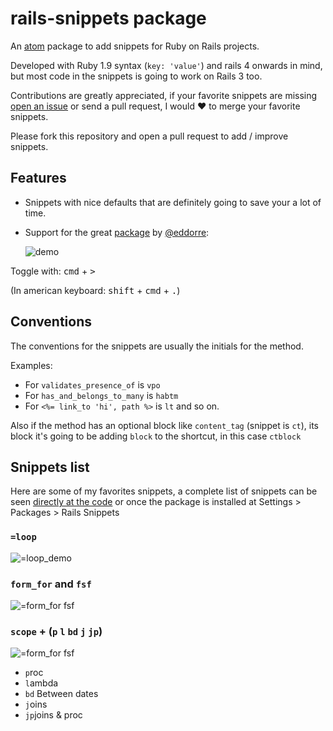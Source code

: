 # rails-snippets package
An [atom](https://atom.io) package to add snippets for Ruby on Rails projects.

Developed with Ruby 1.9 syntax (`key: 'value'`) and rails 4 onwards in mind, but most code in the snippets is going to work on Rails 3 too.

Contributions are greatly appreciated, if your favorite snippets are missing [open an issue](https://github.com/joseramonc/railsteroids/issues) or send a pull request, I would :heart: to merge your favorite snippets.

Please fork this repository and open a pull request to add / improve snippets.

## Features
* Snippets with nice defaults that are definitely going to save your a lot of time.

* Support for the great [package](https://github.com/eddorre/SublimeERB) by [@eddorre](https://github.com/eddorre/):

  ![demo](http://cl.ly/image/1P2E1x0h210l/toggle_erb.gif)

Toggle with:  <kbd>cmd</kbd> + <kbd>></kbd>

(In american keyboard: <kbd>shift</kbd> + <kbd>cmd</kbd> + <kbd>.</kbd>)

## Conventions
The conventions for the snippets are usually the initials for the method.

Examples:
* For `validates_presence_of` is `vpo`
* For `has_and_belongs_to_many` is `habtm`
* For `<%= link_to 'hi', path %>` is `lt` and so on.

Also if the method has an optional block like `content_tag` (snippet is `ct`), its block it's going to be adding `block` to the shortcut, in this case `ctblock`

## Snippets list

Here are some of my favorites snippets, a complete list of snippets can be seen [directly at the code](https://github.com/joseramonc/rails-snippets/tree/master/snippets) or once the package is installed at Settings > Packages > Rails Snippets
### `=loop`

![=loop_demo](http://cl.ly/image/2z0j2j043W22/=loop.gif)

### `form_for` and `fsf`

![=form_for fsf](http://cl.ly/image/0s3z1t040k16/form_for.gif)

### `scope` + (`p` `l` `bd` `j` `jp`)
![=form_for fsf](http://cl.ly/image/2U011O3j343r/scopes.gif)
* `p`roc
* `l`ambda
* `bd` Between dates
* `j`oins
* `jp`joins & proc
